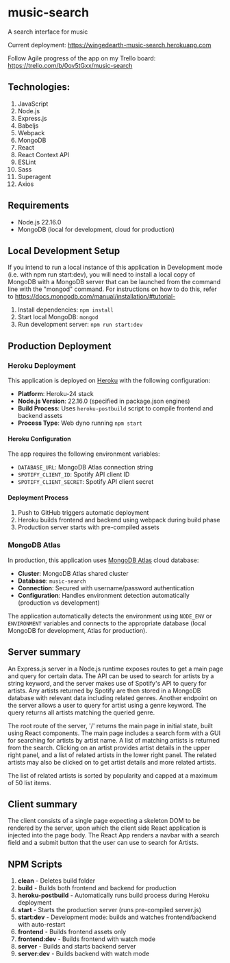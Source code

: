 # music-search
A search interface for music

Current deployment: https://wingedearth-music-search.herokuapp.com

Follow Agile progress of the app on my Trello board: https://trello.com/b/0ov5tGxx/music-search

## Technologies:
1. JavaScript
2. Node.js
3. Express.js
4. Babeljs
5. Webpack
6. MongoDB
7. React
8. React Context API
9. ESLint
10. Sass
11. Superagent
12. Axios

## Requirements
- Node.js 22.16.0
- MongoDB (local for development, cloud for production)

## Local Development Setup
If you intend to run a local instance of this application in Development mode (i.e. with npm run start:dev), you will need to install a local copy of MongoDB with a MongoDB server that can be launched from the command line with the "mongod" command. For instructions on how to do this, refer to https://docs.mongodb.com/manual/installation/#tutorial-

1. Install dependencies: `npm install`
2. Start local MongoDB: `mongod`
3. Run development server: `npm run start:dev`

## Production Deployment

### Heroku Deployment
This application is deployed on [Heroku](https://www.heroku.com) with the following configuration:

- **Platform**: Heroku-24 stack
- **Node.js Version**: 22.16.0 (specified in package.json engines)
- **Build Process**: Uses `heroku-postbuild` script to compile frontend and backend assets
- **Process Type**: Web dyno running `npm start`

#### Heroku Configuration
The app requires the following environment variables:
- `DATABASE_URL`: MongoDB Atlas connection string
- `SPOTIFY_CLIENT_ID`: Spotify API client ID
- `SPOTIFY_CLIENT_SECRET`: Spotify API client secret

#### Deployment Process
1. Push to GitHub triggers automatic deployment
2. Heroku builds frontend and backend using webpack during build phase
3. Production server starts with pre-compiled assets

### MongoDB Atlas
In production, this application uses [MongoDB Atlas](https://www.mongodb.com/cloud/atlas) cloud database:

- **Cluster**: MongoDB Atlas shared cluster
- **Database**: `music-search`
- **Connection**: Secured with username/password authentication
- **Configuration**: Handles environment detection automatically (production vs development)

The application automatically detects the environment using `NODE_ENV` or `ENVIRONMENT` variables and connects to the appropriate database (local MongoDB for development, Atlas for production).

## Server summary
An Express.js server in a Node.js runtime exposes routes to get a main page and query for certain data. The API can be used to search for artists by a string keyword, and the server makes use of Spotify's API to query for artists. Any artists returned by Spotify are then stored in a MongoDB database with relevant data including related genres. Another endpoint on the server allows a user to query for artist using a genre keyword. The query returns all artists matching the queried genre.

The root route of the server, '/' returns the main page in initial state, built using React components. The main page includes a search form with a GUI for searching for artists by artist name. A list of matching artists is returned from the search. Clicking on an artist provides artist details in the upper right panel, and a list of related artists in the lower right panel. The related artists may also be clicked on to get artist details and more related artists.

The list of related artists is sorted by popularity and capped at a maximum of 50 list items.

## Client summary
The client consists of a single page expecting a skeleton DOM to be rendered by the server, upon which the client side React application is injected into the page body. The React App renders a navbar with a search field and a submit button that the user can use to search for Artists.

## NPM Scripts
1. **clean** - Deletes build folder
2. **build** - Builds both frontend and backend for production
3. **heroku-postbuild** - Automatically runs build process during Heroku deployment
4. **start** - Starts the production server (runs pre-compiled server.js)
5. **start:dev** - Development mode: builds and watches frontend/backend with auto-restart
6. **frontend** - Builds frontend assets only
7. **frontend:dev** - Builds frontend with watch mode
8. **server** - Builds and starts backend server
9. **server:dev** - Builds backend with watch mode
